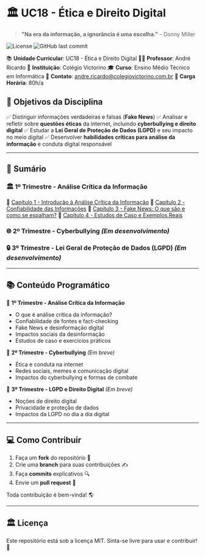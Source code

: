 # 🏛️ UC18 - Ética e Direito Digital

> **"Na era da informação, a ignorância é uma escolha."** – Donny Miller

![License](https://img.shields.io/badge/license-MIT-blue.svg) ![GitHub last commit](https://img.shields.io/github/last-commit/prof-andrericardo/uc18-etica_direito_digital)

📚 **Unidade Curricular**: UC18 - Ética e Direito Digital
 👨‍🏫 **Professor**: André Ricardo
 🏫 **Instituição**: Colégio Victorino
 🎓 **Curso**: Ensino Médio Técnico em Informática
 📧 **Contato**: [andre.ricardo@colegiovictorino.com.br](mailto:andre.ricardo@colegiovictorino.com.br)
 📖 **Carga Horária**: 80h/a

## 🎯 Objetivos da Disciplina

✅ Distinguir informações verdadeiras e falsas (**Fake News**)
 ✅ Analisar e refletir sobre **questões éticas** da internet, incluindo **cyberbullying e direito digital**
 ✅ Estudar a **Lei Geral de Proteção de Dados (LGPD)** e seu impacto no meio digital
 ✅ Desenvolver **habilidades críticas para análise da informação** e conduta digital responsável

------

## 📑 Sumário

### 🏛️ **1º Trimestre - Análise Crítica da Informação**

📌 [Capítulo 1 - Introdução à Análise Crítica da Informação](1ºtrimestre/01-cap01.md)
 📌 [Capítulo 2 - Confiabilidade das Informações](1ºtrimestre/02-cap02.md)
 📌 [Capítulo 3 - Fake News: O que são e como se espalham?](1ºtrimestre/03-cap03.md)
 📌 [Capítulo 4 - Estudos de Caso e Exemplos Reais](1ºtrimestre/04-cap04.md)

### 🌐 **2º Trimestre - Cyberbullying** *(Em desenvolvimento)*

### 🔒 **3º Trimestre - Lei Geral de Proteção de Dados (LGPD)** *(Em desenvolvimento)*

------

## 📚 Conteúdo Programático

🔹 **1º Trimestre - Análise Crítica da Informação**

- O que é análise crítica da informação?
- Confiabilidade de fontes e fact-checking
- Fake News e desinformação digital
- Impactos sociais da desinformação
- Estudos de caso e exercícios práticos

🔹 **2º Trimestre - Cyberbullying** *(Em breve)*

- Ética e conduta na internet
- Redes sociais, memes e comunicação digital
- Impactos do cyberbullying e formas de combate

🔹 **3º Trimestre - LGPD e Direito Digital** *(Em breve)*

- Noções de direito digital
- Privacidade e proteção de dados
- Impactos da LGPD no dia a dia digital

------

## 💻 Como Contribuir

1. Faça um **fork** do repositório 📂
2. Crie uma **branch** para suas contribuições ✍️
3. Faça **commits** explicativos 🔍
4. Envie um **pull request** 🚀

Toda contribuição é bem-vinda! 🌎

------

## 🏛️ Licença

Este repositório está sob a licença MIT. Sinta-se livre para usar e contribuir! 📝
